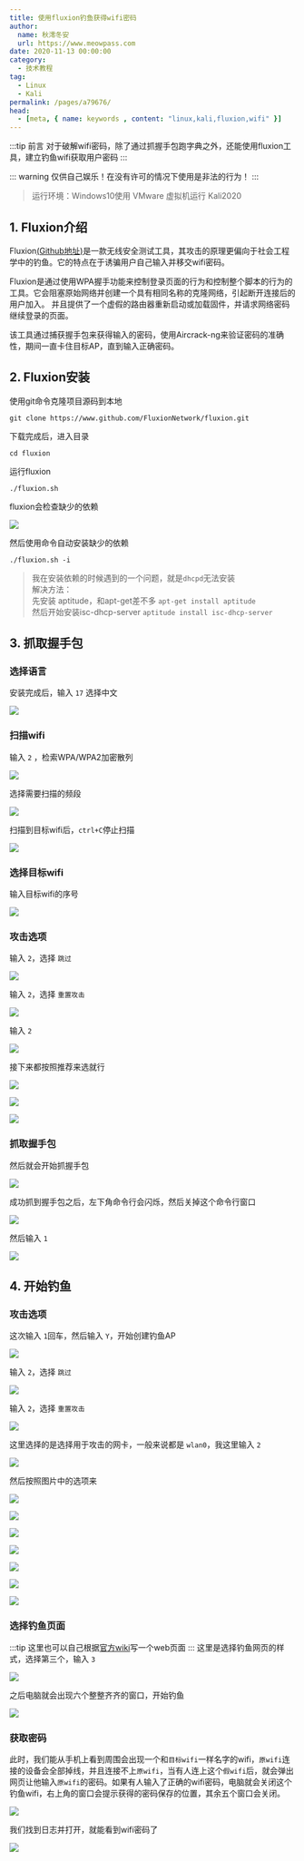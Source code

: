 ```yaml
---
title: 使用fluxion钓鱼获得wifi密码
author:
  name: 秋澪冬安
  url: https://www.meowpass.com
date: 2020-11-13 00:00:00
category: 
  - 技术教程
tag: 
  - Linux
  - Kali
permalink: /pages/a79676/
head:
  - [meta, { name: keywords , content: "linux,kali,fluxion,wifi" }]
---
```


:::tip 前言
对于破解wifi密码，除了通过抓握手包跑字典之外，还能使用fluxion工具，建立钓鱼wifi获取用户密码
:::
<!-- more -->
::: warning
仅供自己娱乐！在没有许可的情况下使用是非法的行为！
:::

>运行环境：Windows10使用 VMware 虚拟机运行 Kali2020
## 1. Fluxion介绍
Fluxion[(Github地址)](https://github.com/FluxionNetwork/fluxion)是一款无线安全测试工具，其攻击的原理更偏向于社会工程学中的钓鱼。它的特点在于诱骗用户自己输入并移交wifi密码。

Fluxion是通过使用WPA握手功能来控制登录页面的行为和控制整个脚本的行为的工具。它会阻塞原始网络并创建一个具有相同名称的克隆网络，引起断开连接后的用户加入。 并且提供了一个虚假的路由器重新启动或加载固件，并请求网络密码继续登录的页面。

该工具通过捕获握手包来获得输入的密码，使用Aircrack-ng来验证密码的准确性，期间一直卡住目标AP，直到输入正确密码。

## 2. Fluxion安装
使用git命令克隆项目源码到本地
```
git clone https://www.github.com/FluxionNetwork/fluxion.git
```
下载完成后，进入目录
```
cd fluxion
```
运行fluxion
```
./fluxion.sh
```
fluxion会检查缺少的依赖

![](/assets/page-img/2020/20201112/1.webp)

然后使用命令自动安装缺少的依赖
```
./fluxion.sh -i
```
>我在安装依赖的时候遇到的一个问题，就是``dhcpd``无法安装<br>
>解决方法：<br>
>先安装 aptitude，和apt-get差不多 ``apt-get install aptitude``<br>
>然后开始安装isc-dhcp-server ``aptitude install isc-dhcp-server``<br>

## 3. 抓取握手包
### 选择语言
安装完成后，输入 ``17`` 选择中文

![](/assets/page-img/2020/20201112/2.webp)

### 扫描wifi
输入 ``2`` ，检索WPA/WPA2加密散列

![](/assets/page-img/2020/20201112/3.webp)

选择需要扫描的频段

![](/assets/page-img/2020/20201112/4.webp)

扫描到目标wifi后，``ctrl+C``停止扫描

![](/assets/page-img/2020/20201112/5.webp)

### 选择目标wifi
输入目标wifi的序号

![](/assets/page-img/2020/20201112/6.webp)

### 攻击选项
输入 ``2``，选择 ``跳过``

![](/assets/page-img/2020/20201112/7.webp)

输入 ``2``，选择 ``重置攻击``

![](/assets/page-img/2020/20201112/8.webp)

输入 ``2``

![](/assets/page-img/2020/20201112/9.webp)

接下来都按照推荐来选就行

![](/assets/page-img/2020/20201112/10.webp)

![](/assets/page-img/2020/20201112/11.webp)

![](/assets/page-img/2020/20201112/12.webp)

### 抓取握手包
然后就会开始抓握手包

![](/assets/page-img/2020/20201112/13.webp)

成功抓到握手包之后，左下角命令行会闪烁，然后关掉这个命令行窗口

![](/assets/page-img/2020/20201112/14.webp)

然后输入 ``1``

![](/assets/page-img/2020/20201112/15.webp)

## 4. 开始钓鱼
### 攻击选项
这次输入 ``1``回车，然后输入 ``Y``，开始创建钓鱼AP

![](/assets/page-img/2020/20201112/16.webp)

输入 ``2``，选择 ``跳过``

![](/assets/page-img/2020/20201112/7.webp)

输入 ``2``，选择 ``重置攻击``

![](/assets/page-img/2020/20201112/8.webp)

这里选择的是选择用于攻击的网卡，一般来说都是 ``wlan0``，我这里输入 ``2``

![](/assets/page-img/2020/20201112/17.webp)

然后按照图片中的选项来

![](/assets/page-img/2020/20201112/18.webp)

![](/assets/page-img/2020/20201112/19.webp)

![](/assets/page-img/2020/20201112/20.webp)

![](/assets/page-img/2020/20201112/21.webp)

![](/assets/page-img/2020/20201112/22.webp)

![](/assets/page-img/2020/20201112/23.webp)

![](/assets/page-img/2020/20201112/24.webp)

### 选择钓鱼页面
:::tip
这里也可以自己根据[官方wiki](https://github.com/FluxionNetwork/fluxion/wiki/Preparing-portals-for-fluxion)写一个web页面
:::
这里是选择钓鱼网页的样式，选择第三个，输入 ``3``

![](/assets/page-img/2020/20201112/25.webp)

之后电脑就会出现六个整整齐齐的窗口，开始钓鱼

![](/assets/page-img/2020/20201112/26.webp)

### 获取密码
此时，我们能从手机上看到周围会出现一个和``目标wifi``一样名字的wifi，``原wifi``连接的设备会全部掉线，并且连接不上``原wifi``，当有人连上这个``假wifi``后，就会弹出网页让他输入``原wifi``的密码。如果有人输入了正确的wifi密码，电脑就会关闭这个钓鱼wifi，右上角的窗口会提示获得的密码保存的位置，其余五个窗口会关闭。

![](/assets/page-img/2020/20201112/27.webp)

我们找到日志并打开，就能看到wifi密码了

![](/assets/page-img/2020/20201112/28.webp)